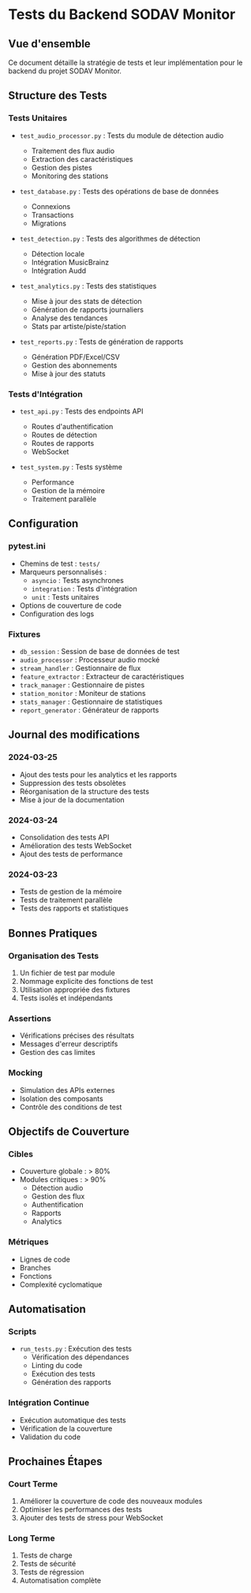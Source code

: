 # Tests du Backend SODAV Monitor

## Vue d'ensemble
Ce document détaille la stratégie de tests et leur implémentation pour le backend du projet SODAV Monitor.

## Structure des Tests

### Tests Unitaires
- `test_audio_processor.py` : Tests du module de détection audio
  - Traitement des flux audio
  - Extraction des caractéristiques
  - Gestion des pistes
  - Monitoring des stations

- `test_database.py` : Tests des opérations de base de données
  - Connexions
  - Transactions
  - Migrations

- `test_detection.py` : Tests des algorithmes de détection
  - Détection locale
  - Intégration MusicBrainz
  - Intégration Audd

- `test_analytics.py` : Tests des statistiques
  - Mise à jour des stats de détection
  - Génération de rapports journaliers
  - Analyse des tendances
  - Stats par artiste/piste/station

- `test_reports.py` : Tests de génération de rapports
  - Génération PDF/Excel/CSV
  - Gestion des abonnements
  - Mise à jour des statuts

### Tests d'Intégration
- `test_api.py` : Tests des endpoints API
  - Routes d'authentification
  - Routes de détection
  - Routes de rapports
  - WebSocket

- `test_system.py` : Tests système
  - Performance
  - Gestion de la mémoire
  - Traitement parallèle

## Configuration

### pytest.ini
- Chemins de test : `tests/`
- Marqueurs personnalisés :
  - `asyncio` : Tests asynchrones
  - `integration` : Tests d'intégration
  - `unit` : Tests unitaires
- Options de couverture de code
- Configuration des logs

### Fixtures
- `db_session` : Session de base de données de test
- `audio_processor` : Processeur audio mocké
- `stream_handler` : Gestionnaire de flux
- `feature_extractor` : Extracteur de caractéristiques
- `track_manager` : Gestionnaire de pistes
- `station_monitor` : Moniteur de stations
- `stats_manager` : Gestionnaire de statistiques
- `report_generator` : Générateur de rapports

## Journal des modifications

### 2024-03-25
- Ajout des tests pour les analytics et les rapports
- Suppression des tests obsolètes
- Réorganisation de la structure des tests
- Mise à jour de la documentation

### 2024-03-24
- Consolidation des tests API
- Amélioration des tests WebSocket
- Ajout des tests de performance

### 2024-03-23
- Tests de gestion de la mémoire
- Tests de traitement parallèle
- Tests des rapports et statistiques

## Bonnes Pratiques

### Organisation des Tests
1. Un fichier de test par module
2. Nommage explicite des fonctions de test
3. Utilisation appropriée des fixtures
4. Tests isolés et indépendants

### Assertions
- Vérifications précises des résultats
- Messages d'erreur descriptifs
- Gestion des cas limites

### Mocking
- Simulation des APIs externes
- Isolation des composants
- Contrôle des conditions de test

## Objectifs de Couverture

### Cibles
- Couverture globale : > 80%
- Modules critiques : > 90%
  - Détection audio
  - Gestion des flux
  - Authentification
  - Rapports
  - Analytics

### Métriques
- Lignes de code
- Branches
- Fonctions
- Complexité cyclomatique

## Automatisation

### Scripts
- `run_tests.py` : Exécution des tests
  - Vérification des dépendances
  - Linting du code
  - Exécution des tests
  - Génération des rapports

### Intégration Continue
- Exécution automatique des tests
- Vérification de la couverture
- Validation du code

## Prochaines Étapes

### Court Terme
1. Améliorer la couverture de code des nouveaux modules
2. Optimiser les performances des tests
3. Ajouter des tests de stress pour WebSocket

### Long Terme
1. Tests de charge
2. Tests de sécurité
3. Tests de régression
4. Automatisation complète 